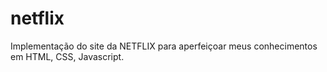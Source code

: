 # netflix
Implementação do site da NETFLIX para aperfeiçoar meus conhecimentos em HTML, CSS, Javascript.
